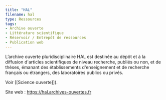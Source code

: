 ```yaml
---
title: "HAL"
filename: hal
type: Ressources
tags:
- Archive ouverte
- Littérature scientifique
- Réservoir / Entrepôt de ressources
- Publication web
---
```


L’archive ouverte pluridisciplinaire HAL est destinée au dépôt et à la diffusion d'articles scientifiques de niveau recherche, publiés ou non, et de thèses, émanant des établissements d'enseignement et de recherche français ou étrangers, des laboratoires publics ou privés.

Voir [[Science ouverte]]).

Site web : <https://hal.archives-ouvertes.fr>

